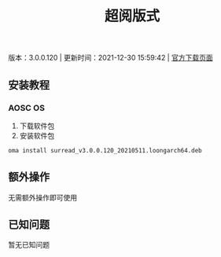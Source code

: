 ﻿---
id: 194
title: 超阅版式
toc: true
weight: 194
---

版本：3.0.0.120 | 更新时间：2021-12-30 15:59:42 | [官方下载页面](http://app.loongapps.cn/#/detail/194)

## 安装教程 

### AOSC OS 

1. 下载软件包
2. 安装软件包

```bash
oma install surread_v3.0.0.120_20210511.loongarch64.deb
```

## 额外操作

无需额外操作即可使用

## 已知问题

暂无已知问题

